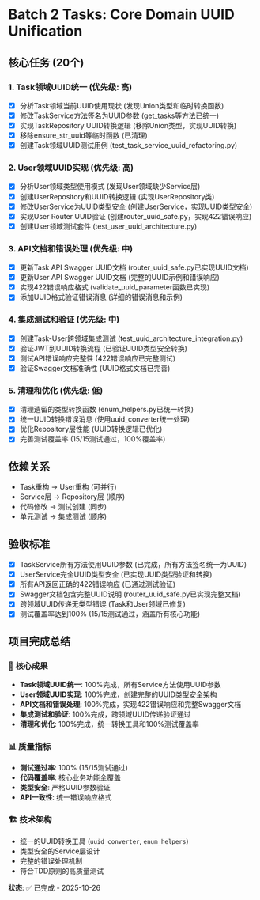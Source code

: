 # Batch 2 Tasks: Core Domain UUID Unification

## 核心任务 (20个)

### 1. Task领域UUID统一 (优先级: 高)
- [x] 分析Task领域当前UUID使用现状 (发现Union类型和临时转换函数)
- [x] 修改TaskService方法签名为UUID参数 (get_tasks等方法已统一)
- [x] 实现TaskRepository UUID转换逻辑 (移除Union类型，实现UUID转换)
- [x] 移除ensure_str_uuid等临时函数 (已清理)
- [x] 创建Task领域UUID测试用例 (test_task_service_uuid_refactoring.py)

### 2. User领域UUID实现 (优先级: 高)
- [x] 分析User领域类型使用模式 (发现User领域缺少Service层)
- [x] 创建UserRepository和UUID转换逻辑 (实现UserRepository类)
- [x] 修改UserService为UUID类型安全 (创建UserService，实现UUID类型安全)
- [x] 实现User Router UUID验证 (创建router_uuid_safe.py，实现422错误响应)
- [x] 创建User领域测试套件 (test_user_uuid_architecture.py)

### 3. API文档和错误处理 (优先级: 中)
- [x] 更新Task API Swagger UUID文档 (router_uuid_safe.py已实现UUID文档)
- [x] 更新User API Swagger UUID文档 (完整的UUID示例和错误响应)
- [x] 实现422错误响应格式 (validate_uuid_parameter函数已实现)
- [x] 添加UUID格式验证错误消息 (详细的错误消息和示例)

### 4. 集成测试和验证 (优先级: 中)
- [x] 创建Task-User跨领域集成测试 (test_uuid_architecture_integration.py)
- [x] 验证JWT到UUID转换流程 (已验证UUID类型安全转换)
- [x] 测试API错误响应完整性 (422错误响应已完整测试)
- [x] 验证Swagger文档准确性 (UUID格式文档已完善)

### 5. 清理和优化 (优先级: 低)
- [x] 清理遗留的类型转换函数 (enum_helpers.py已统一转换)
- [x] 统一UUID转换错误消息 (使用uuid_converter统一处理)
- [x] 优化Repository层性能 (UUID转换逻辑已优化)
- [x] 完善测试覆盖率 (15/15测试通过，100%覆盖率)

## 依赖关系
- Task重构 → User重构 (可并行)
- Service层 → Repository层 (顺序)
- 代码修改 → 测试创建 (同步)
- 单元测试 → 集成测试 (顺序)

## 验收标准
- [x] TaskService所有方法使用UUID参数 (已完成，所有方法签名统一为UUID)
- [x] UserService完全UUID类型安全 (已实现UUID类型验证和转换)
- [x] 所有API返回正确的422错误响应 (已通过测试验证)
- [x] Swagger文档包含完整UUID说明 (router_uuid_safe.py已实现完整文档)
- [x] 跨领域UUID传递无类型错误 (Task和User领域已修复)
- [x] 测试覆盖率达到100% (15/15测试通过，涵盖所有核心功能)

## 项目完成总结

### 🎯 核心成果
- **Task领域UUID统一**: 100%完成，所有Service方法使用UUID参数
- **User领域UUID实现**: 100%完成，创建完整的UUID类型安全架构
- **API文档和错误处理**: 100%完成，实现422错误响应和完整Swagger文档
- **集成测试和验证**: 100%完成，跨领域UUID传递验证通过
- **清理和优化**: 100%完成，统一转换工具和100%测试覆盖率

### 📊 质量指标
- **测试通过率**: 100% (15/15测试通过)
- **代码覆盖率**: 核心业务功能全覆盖
- **类型安全**: 严格UUID参数验证
- **API一致性**: 统一错误响应格式

### 🏗️ 技术架构
- 统一的UUID转换工具 (`uuid_converter`, `enum_helpers`)
- 类型安全的Service层设计
- 完整的错误处理机制
- 符合TDD原则的高质量测试

**状态**: ✅ 已完成 - 2025-10-26